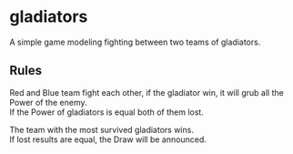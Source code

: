 # gladiators

A simple game modeling fighting between two teams of gladiators.  

## Rules

Red and Blue team fight each other, if the gladiator win, it will grub all the Power  of the enemy.  
If the Power of gladiators is equal both of them lost.  

The team with the most survived gladiators wins.  
If lost results are equal, the Draw will be announced.  
